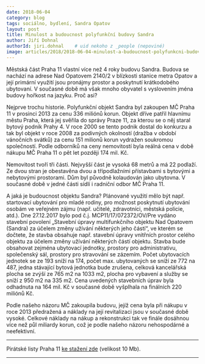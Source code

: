 ```yaml
---
date: 2018-06-04
category: blog
tags: sociálno, bydlení, Sandra Opatov
layout: post
title: Minulost a budoucnost polyfunkční budovy Sandra
author: Jiří Dohnal
authorId: jiri.dohnal    # uid nekoho z _people (nepoviné)
image: articles/2018/2018-06-04-minulost-a-budoucnost-polyfunkcni-budovy-sandra.jpg
---
```


Městská část Praha 11 vlastní více než 4 roky budovu Sandra. Budova se nachází na adrese Nad Opatovem 2140/2 v blízkosti stanice metra Opatov a její primární využití jsou pronájmy prostor a poskytnutí krátkodobého ubytovaní. V současné době má však mnoho obyvatel s vyslovením jména budovy hořkost na jazyku. Proč asi?

Nejprve trochu historie. Polyfunkční objekt Sandra byl zakoupen MČ Praha 11 v prosinci 2013 za cenu 336 miliónů korun. Objekt dříve patřil hlavnímu městu Praha, která jej svěřila do správy Praze 11, za kterou se o něj staral bytový podnik Prahy 4. V roce 2000 se tento podnik dostal do konkurzu a tak byl objekt v roce 2008 za podivných okolností (dražba v období vánočních svátků) za cenu 151 milionů korun vydražen soukromou společností. Podle odborníků na ceny nemovitostí byla reálná cena v době nákupu MČ Praha 11 o pět let později 174 mil. Kč.

Nemovitost tvoří tři části. Nejvyšší část je vysoká 68 metrů a má 22 podlaží. Ze dvou stran je obestavěna dvou a třípodlažními přístavbami s bytovými a nebytovými prostorami. Dům byl původně kolaudován jako ubytovna. V současné době v jedné části sídlí i radniční odbor MČ Praha 11.

A jaká je budoucnost objektu Sandra? Plánované využití mělo být např. startovací ubytování pro mladé rodiny, pro možnost poskytnutí ubytování osobám ve veřejném zájmu (např. učitelé, zdravotníci, městská policie, atd.). Dne 27.12.2017 bylo pod č.j. MCP11/17/072372/OV/Pre vydáno stavební povolení „Stavební úpravy multifunkčního objektu Nad Opatovem (Sandra) za účelem změny užívání některých jeho částí“, ve kterém se dočtete, že stavba obsahuje např. stavební úpravy vnitřních prostor celého objektu za účelem změny užívání některých částí objektu. Stavba bude obsahovat zejména ubytovací jednotky, prostory pro administrativu, společenský sál, prostory pro stravování se zázemím. Počet ubytovacích jednotek se ze 193 sníží na 174, počet max. ubytovaných se sníží ze 772 na 487, jedna stávající bytová jednotka bude zrušena, celková kancelářská plocha se zvýší ze 765 m2 na 1033 m2, plocha pro vybavení a služby se sníží z 950 m2 na 335 m2. Cena uvedených stavebních úprav byla odhadnuta na 164 mil. Kč v současné době vyšplhala na finálních 220 miliónů Kč.

Podle našeho názoru MČ zakoupila budovu, jejíž cena byla při nákupu v roce 2013 předražená a náklady na její revitalizaci jsou v současné době vysoké. Celkové náklady na nákup a rekonstrukci tak ve finále dosáhnou více než půl miliardy korun, což je podle našeho názoru nehospodárné a neefektivní.

---

Pirátské listy Praha 11 [ke stažení zde](/assets/pdf/2018-07-10-praha-11.pdf) (velikost 10 Mb).

- - -

